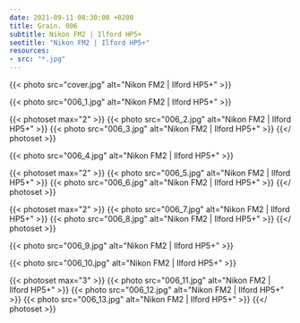 ```yaml
---
date: 2021-09-11 08:30:00 +0200
title: Grain. 006
subtitle: Nikon FM2 | Ilford HP5+
seotitle: "Nikon FM2 | Ilford HP5+"
resources:
- src: "*.jpg"
---
```


{{< photo src="cover.jpg" alt="Nikon FM2 | Ilford HP5+" >}}

{{< photo src="006_1.jpg" alt="Nikon FM2 | Ilford HP5+" >}}

{{< photoset max="2" >}}
  {{< photo src="006_2.jpg" alt="Nikon FM2 | Ilford HP5+" >}}
  {{< photo src="006_3.jpg" alt="Nikon FM2 | Ilford HP5+" >}}
{{</ photoset >}}

{{< photo src="006_4.jpg" alt="Nikon FM2 | Ilford HP5+" >}}

{{< photoset max="2" >}}
  {{< photo src="006_5.jpg" alt="Nikon FM2 | Ilford HP5+" >}}
  {{< photo src="006_6.jpg" alt="Nikon FM2 | Ilford HP5+" >}}
{{</ photoset >}}

{{< photoset max="2" >}}
  {{< photo src="006_7.jpg" alt="Nikon FM2 | Ilford HP5+" >}}
  {{< photo src="006_8.jpg" alt="Nikon FM2 | Ilford HP5+" >}}
{{</ photoset >}}

{{< photo src="006_9.jpg" alt="Nikon FM2 | Ilford HP5+" >}}

{{< photo src="006_10.jpg" alt="Nikon FM2 | Ilford HP5+" >}}

{{< photoset max="3" >}}
  {{< photo src="006_11.jpg" alt="Nikon FM2 | Ilford HP5+" >}}
  {{< photo src="006_12.jpg" alt="Nikon FM2 | Ilford HP5+" >}}
  {{< photo src="006_13.jpg" alt="Nikon FM2 | Ilford HP5+" >}}
{{</ photoset >}}
